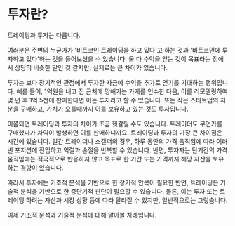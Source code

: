 # 투자란?

트레이딩과 투자는 다릅니다.

여러분은 주변의 누군가가 '비트코인 트레이딩을 하고 있다'고 하는 것과 '비트코인에 투자하고 있다'하는 것을 들어보셨을 수 있습니다. 둘 다 수익을 얻는 것이 목표라는 점에서 상당히 비슷한 말인 것 같지만, 실제로는 큰 차이가 있습니다.

투자는 보다 장기적인 관점에서 투자한 자금에 수익을 추가로 얻기를 기대하는 행위입니다. 예를 들어, 1억원을 내고 집 근처에 망해가는 가게를 인수한 다음, 이를 리모델링하여 몇 년 후 1억 5천에 판매한다면 이는 투자라고 할 수 있습니다. 또는 작은 스타트업의 지분을 구매하고, 가치가 오를때까지 이를 보유하고 있는 것도 투자입니다.

이쯤되면 트레이딩과 투자의 차이가 조금 헷갈릴 수도 있습니다. 트레이더도 무언가를 구매했다가 차익이 발생하면 이를 판매하니까요. 트레이딩과 투자의 가장 큰 차이점은 시간에 있습니다. 일간 트레이더나 스캘퍼의 경우, 하루 동안의 가격 움직임에 따라 여러번 포지션에 진입하고 익절과 손절을 반복할 수 있습니다. 반면, 투자자는 단기간의 가격 움직임에는 적극적으로 반응하지 않고 목표로 한 기간 또는 가격까지 해당 자산을 보유하는 경향이 있습니다.

따라서 투자에는 기초적 분석을 기반으로 한 장기적 안목이 필요한 반면, 트레이딩은 기술적 분석을 기반으로 한 중단기적 판단이 필요할 수 있습니다. 물론, 이는 투자 또는 트레이딩 하려는 자산과 시장 상황 등에 따라 달라질 수 있지만, 일반적으로는 그렇습니다.

이제 기초적 분석과 기술적 분석에 대해 알아볼 차례입니다.

